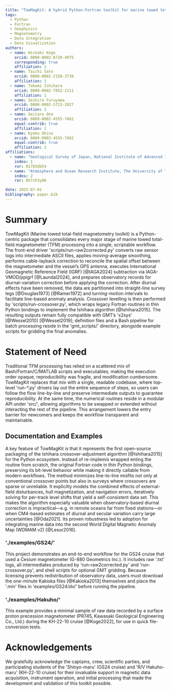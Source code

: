 ```yaml
---
title: "TowMagKit: A hybrid Python-Fortran toolkit for marine towed total-field magnetometer processing"
tags:
  - Python
  - Fortran
  - Geophysics
  - Magnetometry
  - Data Integration
  - Data Visualization
authors:
  - name: Hiroaki Koge
    orcid: 0000-0002-8720-4975
    corresponding: true
    affiliation: 1
  - name: Taichi Sato
    orcid: 0000-0002-2158-3730
    affiliation: 1
  - name: Takemi Ishihara
    orcid: 0000-0002-7852-2111
    affiliation: 1
  - name: Seshiro Furuyama
    orcid: 0000-0002-5723-2027
    affiliation: 1
  - name: Seitaro Ono
    orcid: 0009-0002-4555-7462
    equal-contrib: true
    affiliation: 1
  - name: Kyoko Okino
    orcid: 0009-0002-4555-7462
    equal-contrib: true
    affiliation: 2
affiliations:
  - name: "Geological Survey of Japan, National Institute of Advanced Industrial Science and Technology (AIST), 1-1-1 Higashi, Tsukuba, Ibaraki 305-8567, Japan"
    index: 1
    ror: 01703db54
  - name: "Atmosphere and Ocean Research Institute, The University of Tokyo, 5-1-5, Kashiwanoha, Kashiwa-shi, Chiba 277-8564, Japan"
    index: 2
    ror: 057zh3y96

date: 2025-07-01
bibliography: paper.bib
---
```


# Summary
TowMagKit (Marine towed total-field magnetometry toolkit) is a Python-centric package that consolidates every major stage of marine towed total-field magnetometer (TFM) processing into a single, scriptable workflow. The front-end driver 'scripts/run-raw2corrected.py' converts raw sensor logs into intermediate ASCII files, applies moving-average smoothing, performs cable-layback correction to reconcile the spatial offset between the magnetometer and the vessel’s GPS antenna, executes International Geomagnetic Reference Field (IGRF) [@IAGA2024] subtraction via IAGA-VMOD/ppigrf [@Laundal2024], and prepares observatory records for diurnal-variation correction before applying the correction. After diurnal effects have been removed, the data are partitioned into straight-line survey legs [@Douglas1973] [@Ramer1972] and turning-motion intervals to facilitate line-based anomaly analysis. Crossover levelling is then performed by 'scripts/run-crossover.py', which wraps legacy Fortran routines in thin Python bindings to implement the Ishihara algorithm [@Ishihara2015]. The resulting outputs remain fully compatible with GMT’s 'x2sys' [@Wessel2010] [@Wessel2019]; definition files and a Bash pipeline for batch processing reside in the 'gmt_scripts/' directory, alongside example scripts for gridding the final anomalies.


# Statement of Need
Traditional TFM processing has relied on a scattered mix of Bash/Fortran/C/MATLAB scripts and executables, making the execution order opaque, reproducibility was fragile, and modification cumbersome. TowMagKit replaces that mix with a single, readable codebase, where top-level 'run-*.py' drivers lay out the entire sequence of steps, so users can follow the flow line-by-line and preserve intermediate outputs to guarantee reproducibility. At the same time, the numerical routines reside in a modular API under 'src/', allowing algorithms to be swapped or extended without interacting the rest of the pipeline. This arrangement lowers the entry barrier for newcomers and keeps the workflow transparent and maintainable.

## Documentation and Examples
A key feature of TowMagKit is that it represents the first open-source packaging of the Ishihara crossover-adjustment algorithm [@Ishihara2015] for the Python ecosystem. Instead of re-implemis wrapped enting the routine from scratch, the original Fortran code in thin Python bindings, preserving its bit-level behavior while making it directly callable from modern workflows. The method minimizes line-to-line misfits not only at conventional crossover points but also in surveys where crossovers are sparse or unreliable. It explicitly models the combined effects of external-field disturbances, hull magnetization, and navigation errors, iteratively solving for per-track level shifts that yield a self-consistent data set. This makes the algorithm especially valuable when observatory-based diurnal correction is impractical—e.g. in remote oceans far from fixed stations—or when CM4-based estimates of diurnal and secular variation carry large uncertainties [@Oda2021]. Its proven robustness led to adoption for integrating marine data into the second World Digital Magnetic Anomaly Map (WDMAM v2) [@Lesur2016].


### './examples/GS24/'
This project demonstrates an end-to-end workflow for the GS24 cruise that used a Cesium magnetometer (G-880 Geometrics Inc.). It includes raw '.txt' logs, all intermediates produced by 'run-raw2corrected.py' and 'run-crossover.py', and shell scripts for optional GMT gridding. Because licensing prevents redistribution of observatory data, users must download the one-minute Kakioka files [@Kakioka2013] themselves and place the '.min' files in 'examples/GS24/dv/' before running the pipeline.

### './examples/Hakuho/'
This example provides a minimal sample of raw data recorded by a surface proton precession magnetometer (PR745, Kawasaki Geological Engineering Co., Ltd.) during the KH-22-10 cruise [@Koge2022], for use in quick file-conversion tests.


# Acknowledgements
We gratefully acknowledge the captains, crew, scientific parties, and participating students of the 'Shinyo-maru' (GS24 cruise) and 'R/V Hakuho-maru' (KH-22-10 cruise) for their invaluable support in magnetic data acquisition, instrument operation, and initial processing that made the development and validation of this toolkit possible.
